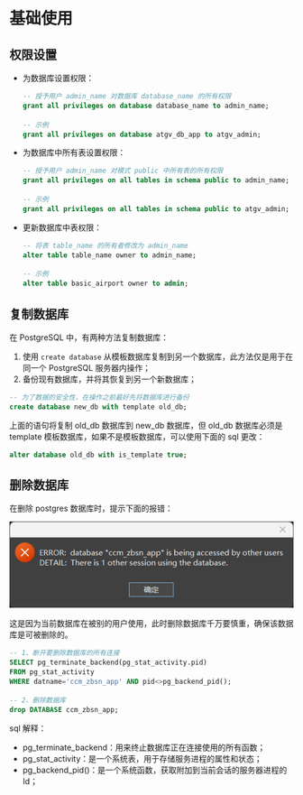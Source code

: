 # 基础使用

## 权限设置

- 为数据库设置权限：

  ```sql
  -- 授予用户 admin_name 对数据库 database_name 的所有权限
  grant all privileges on database database_name to admin_name;
  
  -- 示例
  grant all privileges on database atgv_db_app to atgv_admin;
  ```

- 为数据库中所有表设置权限：

  ```sql
  -- 授予用户 admin_name 对模式 public 中所有表的所有权限
  grant all privileges on all tables in schema public to admin_name;
  
  -- 示例
  grant all privileges on all tables in schema public to atgv_admin;
  ```

- 更新数据库中表权限：

  ```sql
  -- 将表 table_name 的所有者修改为 admin_name
  alter table table_name owner to admin_name;
  
  -- 示例
  alter table basic_airport owner to admin;
  ```
  



## 复制数据库

在 PostgreSQL 中，有两种方法复制数据库：

1. 使用 `create database` 从模板数据库复制到另一个数据库，此方法仅是用于在同一个 PostgreSQL 服务器内操作；
2. 备份现有数据库，并将其恢复到另一个新数据库；

```sql
-- 为了数据的安全性，在操作之前最好先将数据库进行备份
create database new_db with template old_db;
```

上面的语句将复制 old_db 数据库到 new_db 数据库，但 old_db 数据库必须是 template 模板数据库，如果不是模板数据库，可以使用下面的 sql 更改：

```sql
alter database old_db with is_template true;
```



## 删除数据库

在删除 postgres 数据库时，提示下面的报错：

![](./images/删除数据库报错.png)

这是因为当前数据库在被别的用户使用，此时删除数据库千万要慎重，确保该数据库是可被删除的。

```sql
-- 1、断开要删除数据库的所有连接
SELECT pg_terminate_backend(pg_stat_activity.pid)
FROM pg_stat_activity
WHERE datname='ccm_zbsn_app' AND pid<>pg_backend_pid();

-- 2、删除数据库
drop DATABASE ccm_zbsn_app;
```

sql 解释：

- pg_terminate_backend：用来终止数据库正在连接使用的所有函数；
- pg_stat_activity：是一个系统表，用于存储服务进程的属性和状态；
- pg_backend_pid()：是一个系统函数，获取附加到当前会话的服务器进程的Id；
